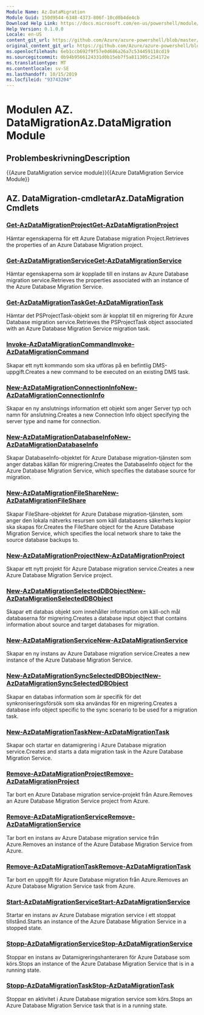 ```yaml
---
Module Name: Az.DataMigration
Module Guid: 150d9544-6348-4373-806f-10cd0b4de4cb
Download Help Link: https://docs.microsoft.com/en-us/powershell/module/az.datamigration
Help Version: 0.1.0.0
Locale: en-US
content_git_url: https://github.com/Azure/azure-powershell/blob/master/src/DataMigration/DataMigration/help/Az.DataMigration.md
original_content_git_url: https://github.com/Azure/azure-powershell/blob/master/src/DataMigration/DataMigration/help/Az.DataMigration.md
ms.openlocfilehash: 6eb1ccb692f9f57e0d686a26a7c534459118cd19
ms.sourcegitcommit: 0b94b9566124331d0b15eb7f5a811305c254172e
ms.translationtype: MT
ms.contentlocale: sv-SE
ms.lasthandoff: 10/15/2019
ms.locfileid: "93743204"
---
```

# <span data-ttu-id="2b4fc-101">Modulen AZ. DataMigration</span><span class="sxs-lookup"><span data-stu-id="2b4fc-101">Az.DataMigration Module</span></span>
## <span data-ttu-id="2b4fc-102">Problembeskrivning</span><span class="sxs-lookup"><span data-stu-id="2b4fc-102">Description</span></span>
<span data-ttu-id="2b4fc-103">{{Azure DataMigration service module}}</span><span class="sxs-lookup"><span data-stu-id="2b4fc-103">{{Azure DataMigration Service Module}}</span></span>

## <span data-ttu-id="2b4fc-104">AZ. DataMigration-cmdletar</span><span class="sxs-lookup"><span data-stu-id="2b4fc-104">Az.DataMigration Cmdlets</span></span>
### [<span data-ttu-id="2b4fc-105">Get-AzDataMigrationProject</span><span class="sxs-lookup"><span data-stu-id="2b4fc-105">Get-AzDataMigrationProject</span></span>](Get-AzDataMigrationProject.md)
<span data-ttu-id="2b4fc-106">Hämtar egenskaperna för ett Azure Database migration Project.</span><span class="sxs-lookup"><span data-stu-id="2b4fc-106">Retrieves the properties of an Azure Database Migration project.</span></span>

### [<span data-ttu-id="2b4fc-107">Get-AzDataMigrationService</span><span class="sxs-lookup"><span data-stu-id="2b4fc-107">Get-AzDataMigrationService</span></span>](Get-AzDataMigrationService.md)
<span data-ttu-id="2b4fc-108">Hämtar egenskaperna som är kopplade till en instans av Azure Database migration service.</span><span class="sxs-lookup"><span data-stu-id="2b4fc-108">Retrieves the properties associated with an instance of the Azure Database Migration Service.</span></span> 

### [<span data-ttu-id="2b4fc-109">Get-AzDataMigrationTask</span><span class="sxs-lookup"><span data-stu-id="2b4fc-109">Get-AzDataMigrationTask</span></span>](Get-AzDataMigrationTask.md)
<span data-ttu-id="2b4fc-110">Hämtar det PSProjectTask-objekt som är kopplat till en migrering för Azure Database migration service.</span><span class="sxs-lookup"><span data-stu-id="2b4fc-110">Retrieves the PSProjectTask object associated with an Azure Database Migration Service migration task.</span></span>

### [<span data-ttu-id="2b4fc-111">Invoke-AzDataMigrationCommand</span><span class="sxs-lookup"><span data-stu-id="2b4fc-111">Invoke-AzDataMigrationCommand</span></span>](Invoke-AzDataMigrationCommand.md)
<span data-ttu-id="2b4fc-112">Skapar ett nytt kommando som ska utföras på en befintlig DMS-uppgift.</span><span class="sxs-lookup"><span data-stu-id="2b4fc-112">Creates a new command to be executed on an existing DMS task.</span></span>

### [<span data-ttu-id="2b4fc-113">New-AzDataMigrationConnectionInfo</span><span class="sxs-lookup"><span data-stu-id="2b4fc-113">New-AzDataMigrationConnectionInfo</span></span>](New-AzDataMigrationConnectionInfo.md)
<span data-ttu-id="2b4fc-114">Skapar en ny anslutnings information ett objekt som anger Server typ och namn för anslutning.</span><span class="sxs-lookup"><span data-stu-id="2b4fc-114">Creates a new Connection Info object specifying the server type and name for connection.</span></span>

### [<span data-ttu-id="2b4fc-115">New-AzDataMigrationDatabaseInfo</span><span class="sxs-lookup"><span data-stu-id="2b4fc-115">New-AzDataMigrationDatabaseInfo</span></span>](New-AzDataMigrationDatabaseInfo.md)
<span data-ttu-id="2b4fc-116">Skapar DatabaseInfo-objektet för Azure Database migration-tjänsten som anger databas källan för migrering.</span><span class="sxs-lookup"><span data-stu-id="2b4fc-116">Creates the DatabaseInfo object for the Azure Database Migration Service, which specifies the database source for migration.</span></span>

### [<span data-ttu-id="2b4fc-117">New-AzDataMigrationFileShare</span><span class="sxs-lookup"><span data-stu-id="2b4fc-117">New-AzDataMigrationFileShare</span></span>](New-AzDataMigrationFileShare.md)
<span data-ttu-id="2b4fc-118">Skapar FileShare-objektet för Azure Database migration-tjänsten, som anger den lokala nätverks resursen som käll databasens säkerhets kopior ska skapas för.</span><span class="sxs-lookup"><span data-stu-id="2b4fc-118">Creates the FileShare object for the Azure Database Migration Service, which specifies the local network share to take the source database backups to.</span></span>

### [<span data-ttu-id="2b4fc-119">New-AzDataMigrationProject</span><span class="sxs-lookup"><span data-stu-id="2b4fc-119">New-AzDataMigrationProject</span></span>](New-AzDataMigrationProject.md)
<span data-ttu-id="2b4fc-120">Skapar ett nytt projekt för Azure Database migration service.</span><span class="sxs-lookup"><span data-stu-id="2b4fc-120">Creates a new Azure Database Migration Service project.</span></span>

### [<span data-ttu-id="2b4fc-121">New-AzDataMigrationSelectedDBObject</span><span class="sxs-lookup"><span data-stu-id="2b4fc-121">New-AzDataMigrationSelectedDBObject</span></span>](New-AzDataMigrationSelectedDBObject.md)
<span data-ttu-id="2b4fc-122">Skapar ett databas objekt som innehåller information om käll-och mål databaserna för migrering.</span><span class="sxs-lookup"><span data-stu-id="2b4fc-122">Creates a database input object that contains information about source and target databases for migration.</span></span>

### [<span data-ttu-id="2b4fc-123">New-AzDataMigrationService</span><span class="sxs-lookup"><span data-stu-id="2b4fc-123">New-AzDataMigrationService</span></span>](New-AzDataMigrationService.md)
<span data-ttu-id="2b4fc-124">Skapar en ny instans av Azure Database migration service.</span><span class="sxs-lookup"><span data-stu-id="2b4fc-124">Creates a new instance of the Azure Database Migration Service.</span></span>

### [<span data-ttu-id="2b4fc-125">New-AzDataMigrationSyncSelectedDBObject</span><span class="sxs-lookup"><span data-stu-id="2b4fc-125">New-AzDataMigrationSyncSelectedDBObject</span></span>](New-AzDataMigrationSyncSelectedDBObject.md)
<span data-ttu-id="2b4fc-126">Skapar en databas information som är specifik för det synkroniseringsförsök som ska användas för en migrering.</span><span class="sxs-lookup"><span data-stu-id="2b4fc-126">Creates a database info object specific to the sync scenario to be used for a migration task.</span></span>

### [<span data-ttu-id="2b4fc-127">New-AzDataMigrationTask</span><span class="sxs-lookup"><span data-stu-id="2b4fc-127">New-AzDataMigrationTask</span></span>](New-AzDataMigrationTask.md)
<span data-ttu-id="2b4fc-128">Skapar och startar en datamigrering i Azure Database migration service.</span><span class="sxs-lookup"><span data-stu-id="2b4fc-128">Creates and starts a data migration task in the Azure Database Migration Service.</span></span>

### [<span data-ttu-id="2b4fc-129">Remove-AzDataMigrationProject</span><span class="sxs-lookup"><span data-stu-id="2b4fc-129">Remove-AzDataMigrationProject</span></span>](Remove-AzDataMigrationProject.md)
<span data-ttu-id="2b4fc-130">Tar bort en Azure Database migration service-projekt från Azure.</span><span class="sxs-lookup"><span data-stu-id="2b4fc-130">Removes an Azure Database Migration Service project from Azure.</span></span>

### [<span data-ttu-id="2b4fc-131">Remove-AzDataMigrationService</span><span class="sxs-lookup"><span data-stu-id="2b4fc-131">Remove-AzDataMigrationService</span></span>](Remove-AzDataMigrationService.md)
<span data-ttu-id="2b4fc-132">Tar bort en instans av Azure Database migration service från Azure.</span><span class="sxs-lookup"><span data-stu-id="2b4fc-132">Removes an instance of the Azure Database Migration Service from Azure.</span></span>

### [<span data-ttu-id="2b4fc-133">Remove-AzDataMigrationTask</span><span class="sxs-lookup"><span data-stu-id="2b4fc-133">Remove-AzDataMigrationTask</span></span>](Remove-AzDataMigrationTask.md)
<span data-ttu-id="2b4fc-134">Tar bort en uppgift för Azure Database migration från Azure.</span><span class="sxs-lookup"><span data-stu-id="2b4fc-134">Removes an Azure Database Migration Service task from Azure.</span></span>

### [<span data-ttu-id="2b4fc-135">Start-AzDataMigrationService</span><span class="sxs-lookup"><span data-stu-id="2b4fc-135">Start-AzDataMigrationService</span></span>](Start-AzDataMigrationService.md)
<span data-ttu-id="2b4fc-136">Startar en instans av Azure Database migration service i ett stoppat tillstånd.</span><span class="sxs-lookup"><span data-stu-id="2b4fc-136">Starts an instance of the Azure Database Migration Service in a stopped state.</span></span> 

### [<span data-ttu-id="2b4fc-137">Stopp-AzDataMigrationService</span><span class="sxs-lookup"><span data-stu-id="2b4fc-137">Stop-AzDataMigrationService</span></span>](Stop-AzDataMigrationService.md)
<span data-ttu-id="2b4fc-138">Stoppar en instans av Datamigreringshanteraren för Azure Database som körs.</span><span class="sxs-lookup"><span data-stu-id="2b4fc-138">Stops an instance of the Azure Database Migration Service that is in a running state.</span></span>

### [<span data-ttu-id="2b4fc-139">Stopp-AzDataMigrationTask</span><span class="sxs-lookup"><span data-stu-id="2b4fc-139">Stop-AzDataMigrationTask</span></span>](Stop-AzDataMigrationTask.md)
<span data-ttu-id="2b4fc-140">Stoppar en aktivitet i Azure Database migration service som körs.</span><span class="sxs-lookup"><span data-stu-id="2b4fc-140">Stops an  Azure Database Migration Service task that is in a running state.</span></span>


